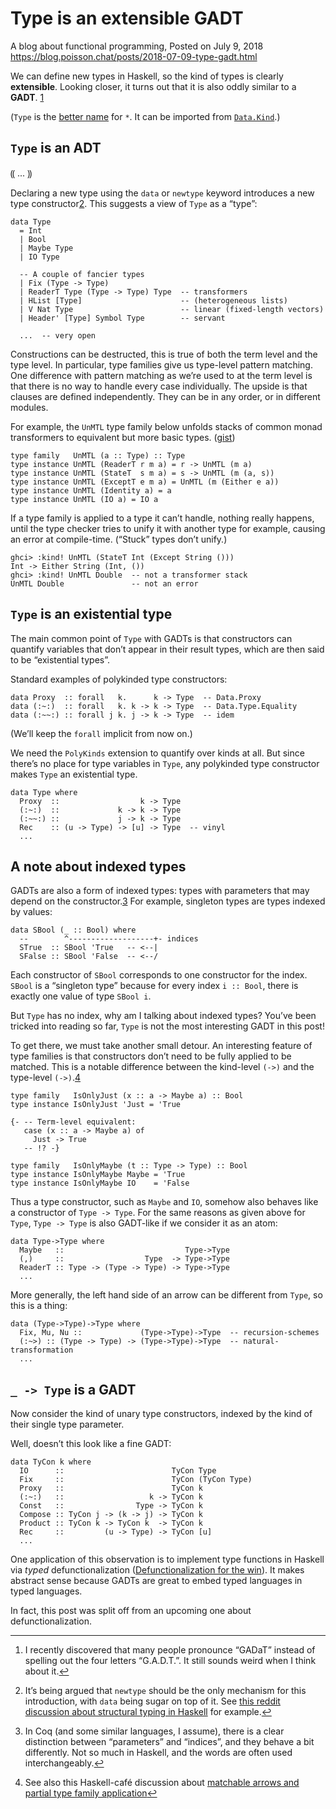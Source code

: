 # Type is an extensible GADT

A blog about functional programming, Posted on July 9, 2018    
https://blog.poisson.chat/posts/2018-07-09-type-gadt.html


We can define new types in Haskell, so the kind of types is clearly **extensible**. Looking closer, it turns out that it is also oddly similar to a **GADT**. [1](#fn1)

(`Type` is the [better name](https://github.com/ghc-proposals/ghc-proposals/pull/143) for `*`. It can be imported from [`Data.Kind`](https://hackage.haskell.org/package/base-4.11.1.0/docs/Data-Kind.html).)

`Type` is an ADT
----------------

⸨ ... ⸩


Declaring a new type using the `data` or `newtype` keyword introduces a new type constructor[2](#fn2). This suggests a view of `Type` as a “type”:

    data Type
      = Int
      | Bool
      | Maybe Type
      | IO Type
    
      -- A couple of fancier types
      | Fix (Type -> Type)
      | ReaderT Type (Type -> Type) Type  -- transformers
      | HList [Type]                      -- (heterogeneous lists)
      | V Nat Type                        -- linear (fixed-length vectors)
      | Header' [Type] Symbol Type        -- servant
    
      ...  -- very open

Constructions can be destructed, this is true of both the term level and the type level. In particular, type families give us type-level pattern matching. One difference with pattern matching as we’re used to at the term level is that there is no way to handle every case individually. The upside is that clauses are defined independently. They can be in any order, or in different modules.

For example, the `UnMTL` type family below unfolds stacks of common monad transformers to equivalent but more basic types. ([gist](https://gist.github.com/Lysxia/147a593d32bf7d8d468b61b882c1b9ba))

    type family   UnMTL (a :: Type) :: Type
    type instance UnMTL (ReaderT r m a) = r -> UnMTL (m a)
    type instance UnMTL (StateT  s m a) = s -> UnMTL (m (a, s))
    type instance UnMTL (ExceptT e m a) = UnMTL (m (Either e a))
    type instance UnMTL (Identity a) = a
    type instance UnMTL (IO a) = IO a

If a type family is applied to a type it can’t handle, nothing really happens, until the type checker tries to unify it with another type for example, causing an error at compile-time. (“Stuck” types don’t unify.)

    ghci> :kind! UnMTL (StateT Int (Except String ()))
    Int -> Either String (Int, ())
    ghci> :kind! UnMTL Double  -- not a transformer stack
    UnMTL Double               -- not an error

`Type` is an existential type
-----------------------------

The main common point of `Type` with GADTs is that constructors can quantify variables that don’t appear in their result types, which are then said to be “existential types”.

Standard examples of polykinded type constructors:

    data Proxy  :: forall   k.      k -> Type  -- Data.Proxy
    data (:~:)  :: forall   k. k -> k -> Type  -- Data.Type.Equality
    data (:~~:) :: forall j k. j -> k -> Type  -- idem

(We’ll keep the `forall` implicit from now on.)

We need the `PolyKinds` extension to quantify over kinds at all. But since there’s no place for type variables in `Type`, any polykinded type constructor makes `Type` an existential type.

    data Type where
      Proxy  ::                  k -> Type
      (:~:)  ::             k -> k -> Type
      (:~~:) ::             j -> k -> Type
      Rec    :: (u -> Type) -> [u] -> Type  -- vinyl
      ...

A note about indexed types
--------------------------

GADTs are also a form of indexed types: types with parameters that may depend on the constructor.[3](#fn3) For example, singleton types are types indexed by values:

    data SBool (_ :: Bool) where
      --        ^-------------------+- indices
      STrue  :: SBool 'True   -- <--|
      SFalse :: SBool 'False  -- <--/

Each constructor of `SBool` corresponds to one constructor for the index. `SBool` is a “singleton type” because for every index `i :: Bool`, there is exactly one value of type `SBool i`.

But `Type` has no index, why am I talking about indexed types? You’ve been tricked into reading so far, `Type` is not the most interesting GADT in this post!

To get there, we must take another small detour. An interesting feature of type families is that constructors don’t need to be fully applied to be matched. This is a notable difference between the kind-level `(->)` and the type-level `(->)`.[4](#fn4)

    type family   IsOnlyJust (x :: a -> Maybe a) :: Bool
    type instance IsOnlyJust 'Just = 'True
    
    {- -- Term-level equivalent:
       case (x :: a -> Maybe a) of
         Just -> True
       -- !? -}
    
    type family   IsOnlyMaybe (t :: Type -> Type) :: Bool
    type instance IsOnlyMaybe Maybe = 'True
    type instance IsOnlyMaybe IO    = 'False

Thus a type constructor, such as `Maybe` and `IO`, somehow also behaves like a constructor of `Type -> Type`. For the same reasons as given above for `Type`, `Type -> Type` is also GADT-like if we consider it as an atom:

    data Type->Type where
      Maybe   ::                           Type->Type
      (,)     ::                  Type  -> Type->Type
      ReaderT :: Type -> (Type -> Type) -> Type->Type
      ...

More generally, the left hand side of an arrow can be different from `Type`, so this is a thing:

    data (Type->Type)->Type where
      Fix, Mu, Nu ::             (Type->Type)->Type  -- recursion-schemes
      (:~>) :: (Type -> Type) -> (Type->Type)->Type  -- natural-transformation
      ...

`_ -> Type` is a GADT
---------------------

Now consider the kind of unary type constructors, indexed by the kind of their single type parameter.

Well, doesn’t this look like a fine GADT:

    data TyCon k where
      IO      ::                        TyCon Type
      Fix     ::                        TyCon (TyCon Type)
      Proxy   ::                        TyCon k
      (:~:)   ::                   k -> TyCon k
      Const   ::                Type -> TyCon k
      Compose :: TyCon j -> (k -> j) -> TyCon k
      Product :: TyCon k -> TyCon k  -> TyCon k
      Rec     ::         (u -> Type) -> TyCon [u]
      ...

One application of this observation is to implement type functions in Haskell via _typed_ defunctionalization ([Defunctionalization for the win](https://typesandkinds.wordpress.com/2013/04/01/defunctionalization-for-the-win/)). It makes abstract sense because GADTs are great to embed typed languages in typed languages.

In fact, this post was split off from an upcoming one about defunctionalization.

* * *

1.  I recently discovered that many people pronounce “GADaT” instead of spelling out the four letters “G.A.D.T.”. It still sounds weird when I think about it.[↩︎](#fnref1)
    
2.  It’s being argued that `newtype` should be the only mechanism for this introduction, with `data` being sugar on top of it. See [this reddit discussion about structural typing in Haskell](https://www.reddit.com/r/haskell/comments/8uhj1f/what_is_the_status_on_structural_typing_row_types/) for example.[↩︎](#fnref2)
    
3.  In Coq (and some similar languages, I assume), there is a clear distinction between “parameters” and “indices”, and they behave a bit differently. Not so much in Haskell, and the words are often used interchangeably.[↩︎](#fnref3)
    
4.  See also this Haskell-café discussion about [matchable arrows and partial type family application](https://mail.haskell.org/pipermail/haskell-cafe/2017-April/126893.html)[↩︎](#fnref4)
